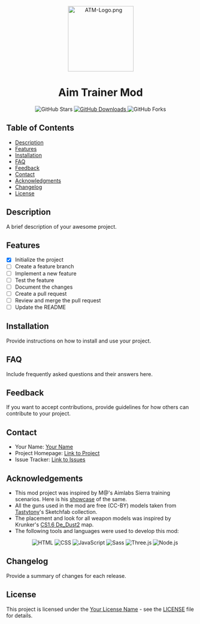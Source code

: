 <p align="center">
  <img src="https://cdn.discordapp.com/attachments/1171021700696125460/1184986486714667008/logo.png" width="175" alt="ATM-Logo.png">
</p>

<h1 align="center">Aim Trainer Mod</h1>

<p align="center">
  <img alt="GitHub Stars" src="https://img.shields.io/github/stars/guywiddasnipah/Aim-Trainer-Mod.svg?style=for-the-badge">
  <a href="https://github.com/guywiddasnipah/Aim-Trainer-Mod/releases">
  <img alt="GitHub Downloads" src="https://img.shields.io/github/downloads/guywiddasnipah/Aim-Trainer-Mod/total.svg?style=for-the-badge">
  </a>
  <img alt="GitHub Forks" src="https://img.shields.io/github/forks/guywiddasnipah/Aim-Trainer-Mod.svg?style=for-the-badge">
</p>

## Table of Contents

- [Description](#description)
- [Features](#features)
- [Installation](#installation)
- [FAQ](#faq)
- [Feedback](#feedback)
- [Contact](#contact)
- [Acknowledgments](#acknowledgments)
- [Changelog](#changelog)
- [License](#license)

## Description  <a name="description"></a>

A brief description of your awesome project.

## Features  <a name="features"></a>

- [x] Initialize the project
- [ ] Create a feature branch
- [ ] Implement a new feature
- [ ] Test the feature
- [ ] Document the changes
- [ ] Create a pull request
- [ ] Review and merge the pull request
- [ ] Update the README

## Installation  <a name="installation"></a>

Provide instructions on how to install and use your project.

## FAQ  <a name="faq"></a>

Include frequently asked questions and their answers here.

## Feedback  <a name="feedback"></a>

If you want to accept contributions, provide guidelines for how others can contribute to your project.

## Contact  <a name="contact"></a>

- Your Name: [Your Name](mailto:your.email@example.com)
- Project Homepage: [Link to Project](https://your-project-homepage.com)
- Issue Tracker: [Link to Issues](https://github.com/your_username/your_project/issues)

## Acknowledgements  <a name="acknowledgments"></a>

- This mod project was inspired by M@'s Aimlabs Sierra training scenarios. Here is his [showcase](https://youtu.be/85B02nbBzec) of the same.
- All the guns used in the mod are free (CC-BY) models taken from [Tastytony](https://sketchfab.com/TastyTony)'s Sketchfab collection.
- The placement and look for all weapon models was inspired by Krunker's [CS1.6 De_Dust2](https://krunker.io/?play=CS1.6_dust2) map.
- The following tools and languages were used to develop this mod: <p align="center">
  <img alt="HTML" src="https://img.shields.io/badge/HTML-5E5E5E?style=for-the-badge&logo=html5">
  <img alt="CSS" src="https://img.shields.io/badge/CSS-1572B6?style=for-the-badge&logo=css3">
  <img alt="JavaScript" src="https://img.shields.io/badge/JavaScript-F7DF1E?style=for-the-badge&logo=javascript&logoColor=black">
  <img alt="Sass" src="https://img.shields.io/badge/Sass-CC6699?style=for-the-badge&logo=sass&logoColor=white">
  <img alt="Three.js" src="https://img.shields.io/badge/Three.js-000000?style=for-the-badge&logo=three.js">
  <img alt="Node.js" src="https://img.shields.io/badge/Node.js-339933?style=for-the-badge&logo=node.js&logoColor=white">
</p>

## Changelog  <a name="changelog"></a>

Provide a summary of changes for each release.

## License  <a name="license"></a>

This project is licensed under the [Your License Name](LICENSE) - see the [LICENSE](LICENSE) file for details.
